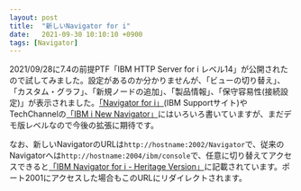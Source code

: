 ```yaml
---
layout: post
title:  "新しいNavigator for i"
date:   2021-09-30 10:10:10 +0900
tags: [Navigator]
---
```

2021/09/28に7.4の前提PTF「IBM HTTP Server for i レベル14」が公開されたので試してみました。設定があるのか分かりませんが、「ビューの切り替え」、「カスタム・グラフ」、「新規ノードの追加」、「製品情報」、「保守容易性(接続設定)」が表示されました。[「Navigator for i」](https://www.ibm.com/support/pages/node/6483299)(IBM Supportサイト)やTechChannelの[「IBM i New Navigator」](https://techchannel.com/SMB/09/2021/ibm-i-new-nav)にはいろいろ書いていますが、まだデモ版レベルなので今後の拡張に期待です。

なお、新しいNavigatorのURLは`http://hostname:2002/Navigator`で、従来のNavigatorへは`http://hostname:2004/ibm/console`で、任意に切り替えてアクセスできると[「IBM Navigator for i - Heritage Version」](https://www.ibm.com/support/pages/node/1142704)に記載されています。ポート2001にアクセスした場合もこのURLにリダイレクトされます。
